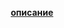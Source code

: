 <p align="center"><b><a href="https://www.kaggle.com/competitions/competative-data-science-course-by-data-feeling/overview">описание</a></b></p>

